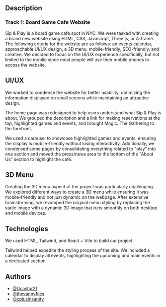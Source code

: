 
## Description 

### Track 1: Board Game Cafe Website
Sip & Play is a board game cafe spot in NYC. We were tasked with creating a brand new website using HTML, CSS, Javascript, Three.js, or A-frame. The following criteria for the website are as follows: an events calendar, approachable UI/UX design, a 3D menu, mobile-friendly, SEO-friendly, and creative. We decided to focus on the UI/UX experience specifically, but not limited to the mobile since most people will use their mobile phones to access the website.


## UI/UX

We worked to condense the website for better usability, optimizing the information displayed on small screens while maintaining an attractive design.

The home page was redesigned to help users understand what Sip & Play is about. We grouped the description and a link for making reservations at the top, highlighted games and events, and brought Magic: The Gathering to the forefront.

We used a carousel to showcase highlighted games and events, ensuring the display is mobile-friendly without losing interactivity. Additionally, we condensed some pages by consolidating everything related to "play" into one section and moved the press/news area to the bottom of the "About Us" section to highlight the café.

## 3D Menu

Creating the 3D menu aspect of the project was particularly challenging. We explored different ways to create a 3D menu while ensuring it was mobile-friendly and not just dynamic on the webpage. After extensive brainstorming, we revamped the original menu styling by replacing the static image with a dynamic 3D image that runs smoothly on both desktop and mobile devices.

## Technologies 

We used HTML, Tailwind, and React + Vite to build our project.

Tailwind helped expedite the styling process of the site. We included a calendar to display all events, highlighting the upcoming and main events in a dedicated section

















## Authors

- [@Dcastor21](https://github.com/Dcastor21)
- [@thevannyfiles](https://github.com/thevannyfiles)
- [@cplusinsanity](https://github.com/cplusinsanity)




